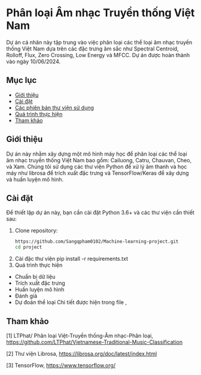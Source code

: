 # Phân loại Âm nhạc Truyền thống Việt Nam

Dự án cá nhân này tập trung vào việc phân loại các thể loại âm nhạc truyền thống Việt Nam dựa trên các đặc trưng âm sắc như Spectral Centroid, Rolloff, Flux, Zero Crossing, Low Energy và MFCC. Dự án được hoàn thành vào ngày 10/06/2024.

## Mục lục
- [Giới thiệu](#giới-thiệu)
- [Cài đặt](#cài-đặt)
- [Các phiên bản thư viện sử dụng](#các-phiên-bản-thư-viện-sử-dụng)
- [Quá trình thực hiện](#quá-trình-thực-hiện)
- [Tham khảo](#tham-khảo)

## Giới thiệu
Dự án này nhằm xây dựng một mô hình máy học để phân loại các thể loại âm nhạc truyền thống Việt Nam bao gồm: Cailuong, Catru, Chauvan, Cheo, và Xam. Chúng tôi sử dụng các thư viện Python để xử lý âm thanh và học máy như librosa để trích xuất đặc trưng và TensorFlow/Keras để xây dựng và huấn luyện mô hình.

## Cài đặt
Để thiết lập dự án này, bạn cần cài đặt Python 3.6+ và các thư viện cần thiết sau:

1. Clone repository:
   ```bash
   https://github.com/Sangqpham0102/Machine-learning-project.git
   cd project
2. Cài đặc thư viện
pip install -r requirements.txt
3. Quá trình thực hiện
- Chuẩn bị dữ liệu
- Trích xuất đặc trưng
- Huấn luyện mô hình
- Đánh giá
- Dự đoán thể loại
Chi tiết được hiện trong file ,
## Tham khảo
[1] LTPhat/ Phân loại Việt-Truyền thống-Âm nhạc-Phân loại, https://github.com/LTPhat/Vietnamese-Traditional-Music-Classification

[2] Thư viện Librosa, https://librosa.org/doc/latest/index.html

[3] TensorFlow, https://www.tensorflow.org/
